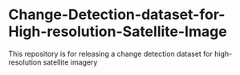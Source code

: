 # Change-Detection-dataset-for-High-resolution-Satellite-Image
This repository is for releasing a change detection dataset for high-resolution satellite imagery
